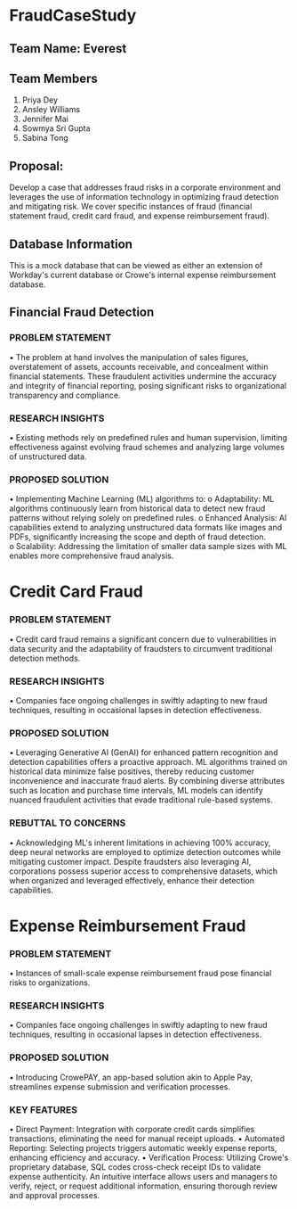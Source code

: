 # FraudCaseStudy

## Team Name: Everest

## Team Members
1. Priya Dey
2. Ansley Williams
3. Jennifer Mai
4. Sowmya Sri Gupta
5. Sabina Tong

## Proposal:
Develop a case that addresses fraud risks in a corporate environment and leverages the use of information technology in optimizing fraud detection and mitigating risk. We cover specific instances of fraud (financial statement fraud, credit card fraud, and expense reimbursement fraud).

## Database Information

This is a mock database that can be viewed as either an extension of Workday's current database or Crowe's internal expense reimbursement database.


## Financial Fraud Detection 

### PROBLEM STATEMENT 
• The problem at hand involves the manipulation of sales figures, overstatement of assets, accounts receivable, and concealment within financial statements. These fraudulent activities undermine the accuracy and integrity of financial reporting, posing significant risks to organizational  transparency and compliance. 
### RESEARCH INSIGHTS
• Existing methods rely on predefined rules and human supervision, limiting effectiveness against evolving fraud schemes and analyzing large volumes of unstructured data.
### PROPOSED SOLUTION
• Implementing Machine Learning (ML) algorithms to: 
  o Adaptability: ML algorithms continuously learn from historical data to detect new fraud patterns without relying solely on predefined rules. 
  o Enhanced Analysis: AI capabilities extend to analyzing unstructured data formats like images and PDFs, significantly increasing the scope and depth of fraud detection.  
  o Scalability: Addressing the limitation of smaller data sample sizes with ML enables more comprehensive fraud analysis.


# Credit Card Fraud

### PROBLEM STATEMENT
• Credit card fraud remains a significant concern due to vulnerabilities in data security and the adaptability of fraudsters to circumvent traditional detection methods.
### RESEARCH INSIGHTS
• Companies face ongoing challenges in swiftly adapting to new fraud techniques, resulting in occasional lapses in detection effectiveness.
### PROPOSED SOLUTION
• Leveraging Generative AI (GenAI) for enhanced pattern recognition and detection capabilities offers a proactive approach. ML algorithms trained on historical data minimize false positives, thereby reducing customer inconvenience and inaccurate fraud alerts. By combining diverse attributes such as location and purchase time intervals, ML models can identify nuanced fraudulent activities that evade traditional  rule-based systems.
### REBUTTAL TO CONCERNS
• Acknowledging ML's inherent limitations in achieving 100% accuracy, deep neural networks are employed to optimize detection outcomes while mitigating customer impact. Despite fraudsters also leveraging AI, corporations possess superior access to comprehensive datasets, which when organized and leveraged effectively, enhance their detection capabilities.

# Expense Reimbursement Fraud

### PROBLEM STATEMENT
• Instances of small-scale expense reimbursement fraud pose financial risks to organizations.
### RESEARCH INSIGHTS
• Companies face ongoing challenges in swiftly adapting to new fraud techniques, resulting in occasional lapses in detection effectiveness.
### PROPOSED SOLUTION
• Introducing CrowePAY, an app-based solution akin to Apple Pay, streamlines expense submission and verification processes.
### KEY FEATURES
• Direct Payment: Integration with corporate credit cards simplifies transactions, eliminating the need for manual receipt uploads.
• Automated Reporting: Selecting projects triggers automatic weekly expense reports, enhancing efficiency and accuracy.
• Verification Process: Utilizing Crowe's proprietary database, SQL codes cross-check receipt IDs to validate expense authenticity. An intuitive interface allows users and managers to verify, reject, or request additional information, ensuring thorough review and approval processes.
